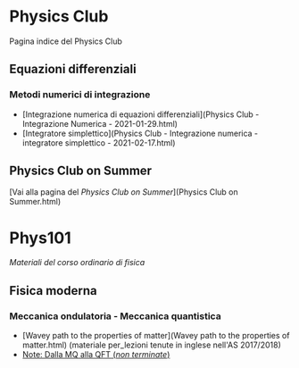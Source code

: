 # Physics Club

Pagina indice del Physics Club

## Equazioni differenziali
### Metodi numerici di integrazione

* [Integrazione numerica di equazioni differenziali](Physics Club - Integrazione Numerica - 2021-01-29.html)
* [Integratore simplettico](Physics Club - Integrazione numerica - integratore simplettico - 2021-02-17.html)

## Physics Club on Summer

[Vai alla pagina del _Physics Club on Summer_](Physics Club on Summer.html)

# Phys101
_Materiali del corso ordinario di fisica_

## Fisica moderna
### Meccanica ondulatoria - Meccanica quantistica

* [Wavey path to the properties of matter](Wavey path to the properties of matter.html) (materiale per_lezioni tenute in inglese nell'AS 2017/2018)
* [Note: Dalla MQ alla QFT (_non terminate_)](notes-qft-2020-01.pdf)
